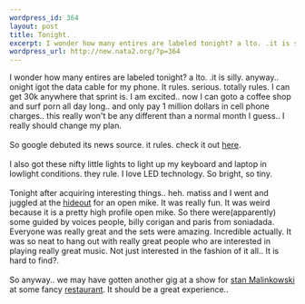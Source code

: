 ```yaml
--- 
wordpress_id: 364
layout: post
title: Tonight.
excerpt: I wonder how many entires are labeled tonight? a lto. .it is silly. anyway.. onight igot the data cable for my phone. It rules. serious. totally rules. I can get 30k anywhere that sprint is. I am excited.. now I can goto a coffee shop and surf porn all day long.. and only pay 1 million dollars in cell phone charges.. this really won't be any different than a normal month I guess.. I really shoul...
wordpress_url: http://new.nata2.org/?p=364
---
```

I wonder how many entires are labeled tonight? a lto. .it is silly. anyway.. onight igot the data cable for my phone. It rules. serious. totally rules. I can get 30k anywhere that sprint is. I am excited.. now I can goto a coffee shop and surf porn all day long.. and only pay 1 million dollars in cell phone charges.. this really won't be any different than a normal month I guess.. I really should change my plan.
<br/><br/>So google debuted its news source. it rules. check it out <a href="http://news.google.com">here</a>. <br/><br/>I also got these nifty little lights to light up my keyboard and laptop in lowlight conditions. they rule. I love LED technology. So bright, so tiny. <br/><br/>Tonight after acquiring interesting things.. heh. matiss and I went and juggled at the <a href="http://www.hideoutchicago.com">hideout</a> for an open mike. It was really fun. It was weird because it is a pretty high profile open mike. So there were(apparently) some guided by voices people, billy corigan and paris from soniadada. Everyone was really great and the sets were amazing. Incredible actually. It was so neat to hang out with really great people who are interested in playing really great music. Not just interested in the fashion of it all.. It is hard to find?. <br/><br/>So anyway.. we may have gotten another gig at a show for <a href="http://www.modelpix.com">stan Malinkowski</a> at some fancy <a href="http://www.twelve12.com">restaurant</a>. It should be a great experience..
